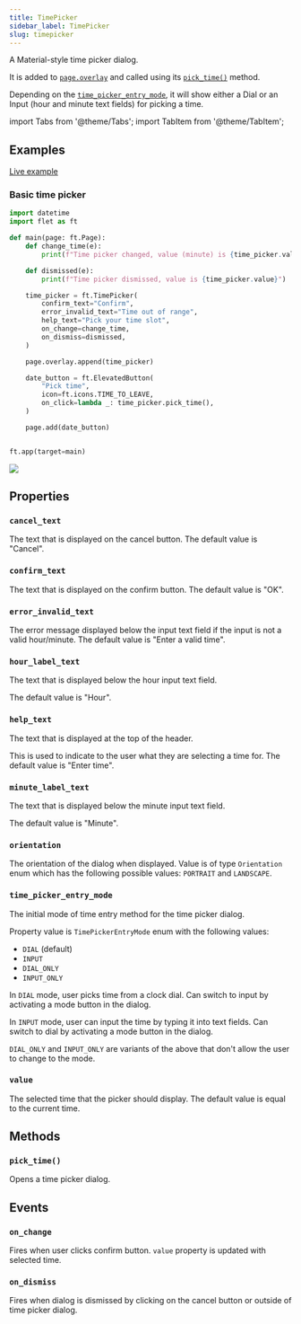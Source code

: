 ```yaml
---
title: TimePicker
sidebar_label: TimePicker
slug: timepicker
---
```


A Material-style time picker dialog.

It is added to [`page.overlay`](page#overlay) and called using its [`pick_time()`](timepicker#pick_time) method.

Depending on the [`time_picker_entry_mode`](timepicker#time_picker_entry_mode), it will show either a Dial or an Input (hour and minute text fields) for picking a time.

import Tabs from '@theme/Tabs';
import TabItem from '@theme/TabItem';

## Examples

[Live example](https://flet-controls-gallery.fly.dev/dialogs/timepicker)

### Basic time picker

<Tabs groupId="language">
  <TabItem value="python" label="Python" default>

```python
import datetime
import flet as ft

def main(page: ft.Page):
    def change_time(e):
        print(f"Time picker changed, value (minute) is {time_picker.value.minute}")

    def dismissed(e):
        print(f"Time picker dismissed, value is {time_picker.value}")

    time_picker = ft.TimePicker(
        confirm_text="Confirm",
        error_invalid_text="Time out of range",
        help_text="Pick your time slot",
        on_change=change_time,
        on_dismiss=dismissed,
    )

    page.overlay.append(time_picker)

    date_button = ft.ElevatedButton(
        "Pick time",
        icon=ft.icons.TIME_TO_LEAVE,
        on_click=lambda _: time_picker.pick_time(),
    )

    page.add(date_button)


ft.app(target=main)

```
  </TabItem>
</Tabs>

<img src="/img/docs/controls/timepicker/time-picker.png" className="screenshot-50" />

## Properties

### `cancel_text`

The text that is displayed on the cancel button. The default value is "Cancel".

### `confirm_text`

The text that is displayed on the confirm button. The default value is "OK".

### `error_invalid_text`

The error message displayed below the input text field if the input is not a valid hour/minute. The default value is "Enter a valid time".

### `hour_label_text`

The text that is displayed below the hour input text field.

The default value is "Hour".

### `help_text`

The text that is displayed at the top of the header.

This is used to indicate to the user what they are selecting a time for. The default value is "Enter time".

### `minute_label_text`

The text that is displayed below the minute input text field.

The default value is "Minute".

### `orientation`

The orientation of the dialog when displayed. Value is of type `Orientation` enum which has the following possible values: `PORTRAIT` and `LANDSCAPE`.

### `time_picker_entry_mode`

The initial mode of time entry method for the time picker dialog.

Property value is `TimePickerEntryMode` enum with the following values:

* `DIAL` (default)
* `INPUT`
* `DIAL_ONLY`
* `INPUT_ONLY`

In `DIAL` mode, user picks time from a clock dial.
Can switch to input by activating a mode button in the dialog. 

In `INPUT` mode, user can input the time by typing it into text fields.
Can switch to dial by activating a mode button in the dialog.

`DIAL_ONLY` and `INPUT_ONLY` are variants of the above that don't allow the user to change to the mode.

### `value`

The selected time that the picker should display. The default value is equal to the current time.

## Methods

### `pick_time()`

Opens a time picker dialog.

## Events

### `on_change`

Fires when user clicks confirm button. `value` property is updated with selected time. 

### `on_dismiss`

Fires when dialog is dismissed by clicking on the cancel button or outside of time picker dialog.